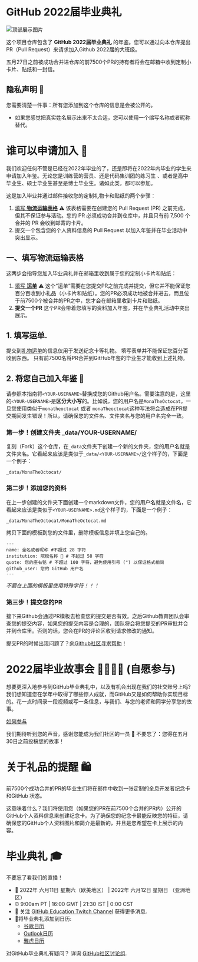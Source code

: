# GitHub 2022届毕业典礼

![顶部展示图片](/assets/GHG_Blog_1.jpg)



这个项目仓库包含了 **GitHub 2022届毕业典礼** 的年鉴。您可以通过向本仓库提出PR（Pull Request）来请求加入Github 2022届的大班级。

五月27日之前被成功合并进仓库的前7500个PR的持有者将会在邮箱中收到定制小卡片、贴纸和一封信。

## 隐私声明 👀
您需要清楚一件事：所有您添加到这个仓库的信息是会被公开的。
- 如果您感觉把真实姓名展示出来不太合适，您可以使用一个缩写名称或者昵称替代。

# 谁可以申请加入 📝
我们欢迎任何不管是已经在2022年毕业的了，还是即将在2022年内毕业的学生来申请加入年鉴。无论您是训练营的营员、还是代码集训团的练习生 、或者是高中毕业生、硕士毕业生甚至是博士毕业生。诸如此类，都可以参加。

这是加入毕业并通过邮件接收您的定制礼物卡和贴纸的两个步骤：
1. [填写 **物流运输表格**](https://airtable.com/shrVMo8ItH4wjsO9f)
 ⚠️ 该表格需要在创建您的 Pull Request (PR) 之前完成，但其不保证参与活动。您的 PR 必须成功合并到仓库中，并且只有前 7,500 个合并的 PR 会收到邮寄的卡片。
2. 提交一个包含您的个人资料信息的 Pull Request 以加入年鉴并在毕业活动中突出显示。

## 一、填写物流运输表格

这两步会指导您加入毕业典礼并在邮箱里收到属于您的定制小卡片和贴纸：
1. [填写 **运单**](https://airtable.com/shrVMo8ItH4wjsO9f)
 ⚠️ 这个“运单”需要在您提交PR之前完成并提交，但它并不能保证您百分百收到小礼品（小卡片和贴纸）。您的PR必须成功地被合并进去，而且位于前7500个被合并的PR之中，您才会在邮箱里收到卡片和贴纸。
2. **提交一个PR** 这个PR会带着您填写的资料加入年鉴，并在毕业典礼活动中突出展示。

## 1. 填写运单.
提交到[礼物运单](https://airtable.com/shrVMo8ItH4wjsO9f)的信息仅用于发送纪念卡等礼物。
填写表单并不能保证您百分百收到东西。
只有前7500名将PR合并到GitHub年鉴的毕业生才能收到上述礼物。

## 2. 将您自己加入年鉴 🏫

请参照本指南将`<YOUR-USERNAME>`替换成您的Github用户名。需要注意的是，这里的`<YOUR-USERNAME>`是**区分大小写**的。比如说，您的用户名是`MonaTheOctocat`，一旦您使用类似于`monatheoctocat` 或者 `monaTheoctocat`这种写法将会造成在PR提交期间发生错误！所以，请确保您的文件名、文件夹名与您的用户名完全一致。

### 第一步！创建文件夹 _data/YOUR-USERNAME/ 

复刻（Fork）这个仓库，在`_data`文件夹下创建一个新的文件夹，您的用户名就是文件夹名。它看起来应该是类似于`_data/<YOUR-USERNAME>/`这个样子的，下面是一个例子：
```
_data/MonaTheOctocat/
```
### 第二步！添加您的资料
在上一步创建的文件夹下面创建一个markdown文件，您的用户名就是文件名，它看起来应该是类似于`<YOUR-USERNAME>.md`这个样子的，下面是一个例子：

```
_data/MonaTheOctocat/MonaTheOctocat.md
```
拷贝下面的模板到您的文件里，删除模板信息并填上您自己的。
```
---
name: 全名或者昵称 #不超过 28 字符
institution: 院校名称 🚩 # 不超过 58 字符
quote: 您的座右铭 # 不超过 100 字符，避免使用引号 (") 以保证格式相同
github_user: 您的 GitHub 用户名
---
```

_不要在上面的模板里使用特殊字符！！！_

### 第三步！提交您的PR

接下来Github会通过PR模板去检查您的提交是否有效。之后Github教育团队会审查您的提交内容，如果您的提交内容是合理的，团队将会将您提交的PR审批并合并到仓库里。否则的话，您会在PR的评论区收到请求修改的通知。

提交PR的时候出现问题了？[向Github社区寻求帮助](https://github.com/orgs/github-community/discussions/categories/github-education)！

# 2022届毕业故事会 👩‍🏫👨‍🏫 (自愿参与)

想要更深入地参与到GitHub毕业典礼中，以及有机会出现在我们的社交账号上吗?
我们想知道您在学年中取得了哪些惊人成就，而GitHub又是如何帮助你实现目标的。花一点时间录一段视频或写一条信息，与我们、与您的老师和同学分享您的故事。

[如何参与](https://drive.google.com/file/d/1AcgUKLXx6WIC5s4eanzOfj8EsiYHARrt/view?usp=sharing)

我们期待听到您的声音，感谢您能成为我们社区的一员 💖 
不要忘了：您得在五月30日之前投稿您的故事！


# 关于礼品的提醒 🛍 
前7500个成功合并的PR的毕业生们将在邮件中收到一张定制的全息开发者纪念卡和GitHub 状态。

这意味着什么？我们将使用您（如果您的PR在前7500个合并的PR内）公开的GitHub个人资料信息来创建纪念卡。为了确保您的纪念卡最能反映您的特征，请确保您的GitHub个人资料图片和简介是最新的，并且是您希望在卡上展示的内容。

# 毕业典礼 🎓 
不要忘了看我们的直播！

- 📆 2022年 六月11日 星期六（欧美地区） | 2022年 六月12日 星期日 （亚洲地区）
- ⏰ 9:00am PT | 16:00 GMT | 21:30 IST | 0:00 CST
- 📍 关注 [GitHub Education Twitch Channel](https://twitch.tv/githubeducation) 获得更多消息.
- 📎将毕业典礼添加到日历:
  - [谷歌日历](https://calendar.google.com/calendar/render?action=TEMPLATE&dates=20220611T160000Z%2F20220611T180000Z&details=&location=https%3A%2F%2Fwww.twitch.tv%2Fgithubeducation&text=%F0%9F%8E%89%F0%9F%8E%8A%20GitHub%20Graduation%202022%20%F0%9F%8E%89%F0%9F%8E%8A)
  - [Outlook日历](https://outlook.live.com/calendar/0/deeplink/compose?allday=false&body=&enddt=2022-06-11T18%3A00%3A00%2B00%3A00&location=https%3A%2F%2Fwww.twitch.tv%2Fgithubeducation&path=%2Fcalendar%2Faction%2Fcompose&rru=addevent&startdt=2022-06-11T16%3A00%3A00%2B00%3A00&subject=%F0%9F%8E%89%F0%9F%8E%8A%20GitHub%20Graduation%202022%20%F0%9F%8E%89%F0%9F%8E%8A)
  - [雅虎日历](https://calendar.yahoo.com/?desc=&dur=&et=20220611T180000Z&in_loc=https%3A%2F%2Fwww.twitch.tv%2Fgithubeducation&st=20220611T160000Z&title=%F0%9F%8E%89%F0%9F%8E%8A%20GitHub%20Graduation%202022%20%F0%9F%8E%89%F0%9F%8E%8A&v=60)


对GitHub毕业典礼有疑问？ 详询 [GitHub社区讨论组](https://github.com/orgs/github-community/discussions/categories/github-education).
